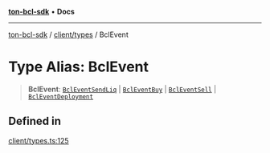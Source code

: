 [**ton-bcl-sdk**](../../../README.md) • **Docs**

***

[ton-bcl-sdk](../../../README.md) / [client/types](../README.md) / BclEvent

# Type Alias: BclEvent

> **BclEvent**: [`BclEventSendLiq`](BclEventSendLiq.md) \| [`BclEventBuy`](BclEventBuy.md) \| [`BclEventSell`](BclEventSell.md) \| [`BclEventDeployment`](BclEventDeployment.md)

## Defined in

[client/types.ts:125](https://github.com/ton-fun-tech/ton-bcl-sdk/blob/fc0c4a576371f976e2ad8eb17107815a1dcdee28/src/client/types.ts#L125)

